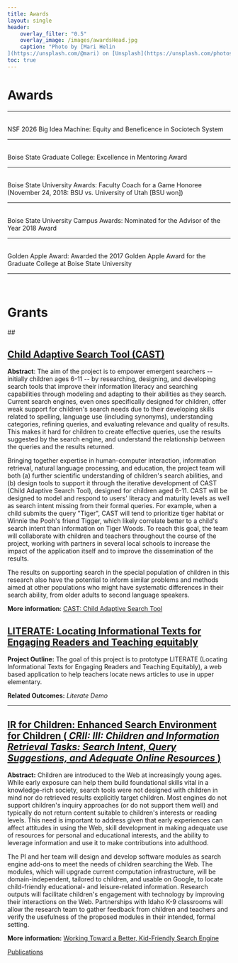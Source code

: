 ```yaml
---
title: Awards
layout: single
header:
    overlay_filter: "0.5"
    overlay_image: /images/awardsHead.jpg
    caption: "Photo by [Mari Helin
](https://unsplash.com/@mari) on [Unsplash](https://unsplash.com/photos/ilSnKT1IMxE)"
toc: true
---
```


# Awards
 <hr>
<br>
NSF 2026 Big Idea Machine: Equity and Beneficence in Sociotech System

 <hr>
<br>
Boise State Graduate College: Excellence in Mentoring Award
<hr>
<br>
Boise State University Awards: Faculty Coach for a Game Honoree (November 24, 2018: BSU vs. University of Utah [BSU won])
<hr>
<br>
Boise State University Campus Awards: Nominated for the Advisor of the Year 2018 Award
<hr>
<br>
Golden Apple Award: Awarded the 2017 Golden Apple Award for the Graduate College at Boise State University
<hr>
<br>

# Grants

##<h2><a href = "https://nsf.gov/awardsearch/showAward?AWD_ID=1763649"> Child Adaptive Search Tool (CAST)</a></h2>
<p>
<b>Abstract</b>: The aim of the project is to empower emergent searchers -- initially children ages 6-11 -- by researching, designing, and developing search tools that improve their information literacy and searching capabilities through modeling and adapting to their abilities as they search. Current search engines, even ones specifically designed for children, offer weak support for children's search needs due to their developing skills related to spelling, language use (including synonyms), understanding categories, refining queries, and evaluating relevance and quality of results. This makes it hard for children to create effective queries, use the results suggested by the search engine, and understand the relationship between the queries and the results returned. </p>
<p>Bringing together expertise in human-computer interaction, information retrieval, natural language processing, and education, the project team will both (a) further scientific understanding of children's search abilities, and (b) design tools to support it through the iterative development of CAST (Child Adaptive Search Tool), designed for children aged 6-11. CAST will be designed to model and respond to users' literacy and maturity levels as well as search intent missing from their formal queries. For example, when a child submits the query "Tiger", CAST will tend to prioritize tiger habitat or Winnie the Pooh's friend Tigger, which likely correlate better to a child's search intent than information on Tiger Woods. To reach this goal, the team will collaborate with children and teachers throughout the course of the project, working with partners in several local schools to increase the impact of the application itself and to improve the dissemination of the results.</p>
<p> The results on supporting search in the special population of children in this research also have the potential to inform similar problems and methods aimed at other populations who might have systematic differences in their search ability, from older adults to second language speakers.
</p>
<b>More information</b>: <a href ="https://cast.boisestate.edu/cast-simple/">CAST: Child Adaptive Search Tool</a>



<h2><a href="http://piret.info/projects/literate/">LITERATE: Locating Informational Texts for Engaging Readers and Teaching equitably</a></h2>

<p><b>Project Outline:</b> The goal of this project is to prototype LITERATE (Locating Informational Texts for Engaging Readers and Teaching Equitably), a web based application to help teachers locate news articles to use in upper elementary.
</p>

<p><b>Related Outcomes:</b> <i>Literate Demo</i></p>

<hr>
<h2><a href="https://www.nsf.gov/awardsearch/showAward?AWD_ID=1565937" >IR for Children: Enhanced Search Environment for Children ( <i>CRII: III: Children and Information Retrieval Tasks: Search Intent, Query Suggestions, and Adequate Online Resources </i>)</a></h2>

<p><b>Abstract:</b> Children are introduced to the Web at increasingly young ages. While early exposure can help them build foundational skills vital in a knowledge-rich society, search tools were not designed with children in mind nor do retrieved results explicitly target children. Most engines do not support children's inquiry approaches (or do not support them well) and typically do not return content suitable to children's interests or reading levels. This need is important to address given that early experiences can affect attitudes in using the Web, skill development in making adequate use of resources for personal and educational interests, and the ability to leverage information and use it to make contributions into adulthood. </p>
<p>The PI and her team will design and develop software modules as search engine add-ons to meet the needs of children searching the Web. The modules, which will upgrade current computation infrastructure, will be domain-independent, tailored to children, and usable on Google, to locate child-friendly educational- and leisure-related information. Research outputs will facilitate children's engagement with technology by improving their interactions on the Web. Partnerships with Idaho K-9 classrooms will allow the research team to gather feedback from children and teachers and verify the usefulness of the proposed modules in their intended, formal setting. </p>

<p><b>More information:</b> <a href="https://www.boisestate.edu/news/2016/09/22/working-toward-better-kid-friendly-search-engine/">Working Toward a Better, Kid-Friendly Search Engine</a></p>

<p><a href="../projects/ir-kids/">Publications</a></p>
